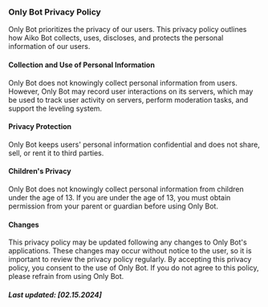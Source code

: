 <h3>Only Bot Privacy Policy</h3>
<p>Only Bot prioritizes the privacy of our users. This privacy policy outlines how Aiko Bot collects, uses, discloses, and protects the personal information of our users.</p>

<h4>Collection and Use of Personal Information</h4>
<p>Only Bot does not knowingly collect personal information from users. However, Only Bot may record user interactions on its servers, which may be used to track user activity on servers, perform moderation tasks, and support the leveling system.</p>

<h4>Privacy Protection</h4>
<p>Only Bot keeps users' personal information confidential and does not share, sell, or rent it to third parties.</p>

<h4>Children's Privacy</h4>
<p>Only Bot does not knowingly collect personal information from children under the age of 13. If you are under the age of 13, you must obtain permission from your parent or guardian before using Only Bot.</p>

<h4>Changes</h4>
<p>This privacy policy may be updated following any changes to Only Bot's applications. These changes may occur without notice to the user, so it is important to review the privacy policy regularly.
By accepting this privacy policy, you consent to the use of Only Bot. If you do not agree to this policy, please refrain from using Only Bot.</p>

<h5>Last updated: [02.15.2024]</h5>
